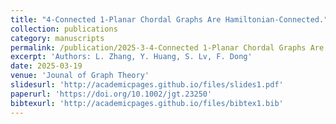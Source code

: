 ```yaml
---
title: "4-Connected 1-Planar Chordal Graphs Are Hamiltonian-Connected."
collection: publications
category: manuscripts
permalink: /publication/2025-3-4-Connected 1-Planar Chordal Graphs Are Hamiltonian-Connected
excerpt: 'Authors: L. Zhang, Y. Huang, S. Lv, F. Dong'
date: 2025-03-19
venue: 'Jounal of Graph Theory'
slidesurl: 'http://academicpages.github.io/files/slides1.pdf'
paperurl: 'https://doi.org/10.1002/jgt.23250'
bibtexurl: 'http://academicpages.github.io/files/bibtex1.bib'
---
```

